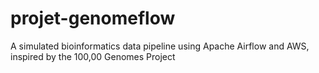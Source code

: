 # projet-genomeflow
A simulated bioinformatics data pipeline using Apache Airflow and AWS, inspired by the 100,00 Genomes Project
